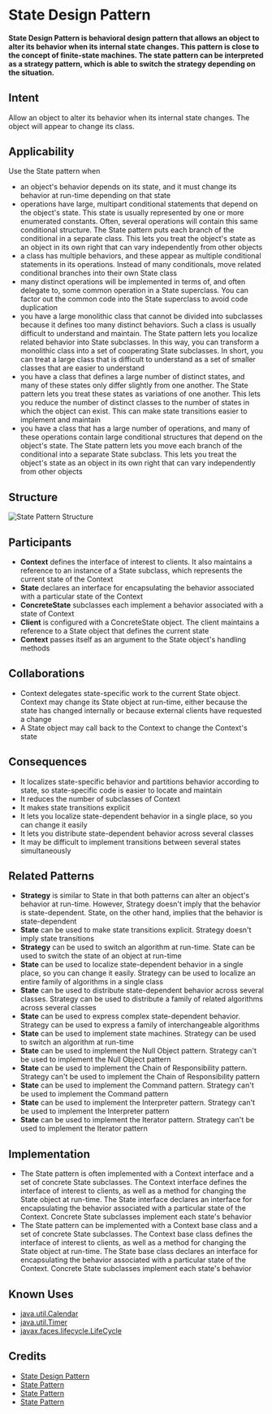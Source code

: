 # State Design Pattern

#### State Design Pattern is behavioral design pattern that allows an object to alter its behavior when its internal state changes. This pattern is close to the concept of finite-state machines. The state pattern can be interpreted as a strategy pattern, which is able to switch the strategy depending on the situation.

## Intent

Allow an object to alter its behavior when its internal state changes. The object will appear to change its class.

## Applicability

Use the State pattern when

* an object's behavior depends on its state, and it must change its behavior at run-time depending on that state
* operations have large, multipart conditional statements that depend on the object's state. This state is usually represented by one or more enumerated constants. Often, several operations will contain this same conditional structure. The State pattern puts each branch of the conditional in a separate class. This lets you treat the object's state as an object in its own right that can vary independently from other objects
* a class has multiple behaviors, and these appear as multiple conditional statements in its operations. Instead of many conditionals, move related conditional branches into their own State class
* many distinct operations will be implemented in terms of, and often delegate to, some common operation in a State superclass. You can factor out the common code into the State superclass to avoid code duplication
* you have a large monolithic class that cannot be divided into subclasses because it defines too many distinct behaviors. Such a class is usually difficult to understand and maintain. The State pattern lets you localize related behavior into State subclasses. In this way, you can transform a monolithic class into a set of cooperating State subclasses. In short, you can treat a large class that is difficult to understand as a set of smaller classes that are easier to understand
* you have a class that defines a large number of distinct states, and many of these states only differ slightly from one another. The State pattern lets you treat these states as variations of one another. This lets you reduce the number of distinct classes to the number of states in which the object can exist. This can make state transitions easier to implement and maintain
* you have a class that has a large number of operations, and many of these operations contain large conditional structures that depend on the object's state. The State pattern lets you move each branch of the conditional into a separate State subclass. This lets you treat the object's state as an object in its own right that can vary independently from other objects

## Structure

![State Pattern Structure](https://refactoring.guru/images/patterns/diagrams/state/structure-en.png)

## Participants

* **Context** defines the interface of interest to clients. It also maintains a reference to an instance of a State subclass, which represents the current state of the Context
* **State** declares an interface for encapsulating the behavior associated with a particular state of the Context
* **ConcreteState** subclasses each implement a behavior associated with a state of Context
* **Client** is configured with a ConcreteState object. The client maintains a reference to a State object that defines the current state
* **Context** passes itself as an argument to the State object's handling methods

## Collaborations

* Context delegates state-specific work to the current State object. Context may change its State object at run-time, either because the state has changed internally or because external clients have requested a change
* A State object may call back to the Context to change the Context's state

## Consequences

* It localizes state-specific behavior and partitions behavior according to state, so state-specific code is easier to locate and maintain
* It reduces the number of subclasses of Context
* It makes state transitions explicit
* It lets you localize state-dependent behavior in a single place, so you can change it easily
* It lets you distribute state-dependent behavior across several classes
* It may be difficult to implement transitions between several states simultaneously

## Related Patterns

* **Strategy** is similar to State in that both patterns can alter an object's behavior at run-time. However, Strategy doesn't imply that the behavior is state-dependent. State, on the other hand, implies that the behavior is state-dependent
* **State** can be used to make state transitions explicit. Strategy doesn't imply state transitions
* **Strategy** can be used to switch an algorithm at run-time. State can be used to switch the state of an object at run-time
* **State** can be used to localize state-dependent behavior in a single place, so you can change it easily. Strategy can be used to localize an entire family of algorithms in a single class
* **State** can be used to distribute state-dependent behavior across several classes. Strategy can be used to distribute a family of related algorithms across several classes
* **State** can be used to express complex state-dependent behavior. Strategy can be used to express a family of interchangeable algorithms
* **State** can be used to implement state machines. Strategy can be used to switch an algorithm at run-time
* **State** can be used to implement the Null Object pattern. Strategy can't be used to implement the Null Object pattern
* **State** can be used to implement the Chain of Responsibility pattern. Strategy can't be used to implement the Chain of Responsibility pattern
* **State** can be used to implement the Command pattern. Strategy can't be used to implement the Command pattern
* **State** can be used to implement the Interpreter pattern. Strategy can't be used to implement the Interpreter pattern
* **State** can be used to implement the Iterator pattern. Strategy can't be used to implement the Iterator pattern

## Implementation

* The State pattern is often implemented with a Context interface and a set of concrete State subclasses. The Context interface defines the interface of interest to clients, as well as a method for changing the State object at run-time. The State interface declares an interface for encapsulating the behavior associated with a particular state of the Context. Concrete State subclasses implement each state's behavior
* The State pattern can be implemented with a Context base class and a set of concrete State subclasses. The Context base class defines the interface of interest to clients, as well as a method for changing the State object at run-time. The State base class declares an interface for encapsulating the behavior associated with a particular state of the Context. Concrete State subclasses implement each state's behavior

## Known Uses

* [java.util.Calendar](https://docs.oracle.com/javase/8/docs/api/java/util/Calendar.html)
* [java.util.Timer](https://docs.oracle.com/javase/8/docs/api/java/util/Timer.html)
* [javax.faces.lifecycle.LifeCycle](https://docs.oracle.com/javaee/7/api/javax/faces/lifecycle/Lifecycle.html)

## Credits

* [State Design Pattern](https://refactoring.guru/design-patterns/state)
* [State Pattern](https://sourcemaking.com/design_patterns/state)
* [State Pattern](https://www.tutorialspoint.com/design_pattern/state_pattern.htm)
* [State Pattern](https://www.geeksforgeeks.org/state-design-pattern/)

